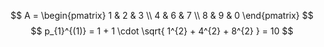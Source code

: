 $$
A = \begin{pmatrix}
1 & 2 & 3 \\
4 & 6 & 7 \\
8 & 9 & 0
\end{pmatrix}
$$
$$
p_{1}^{(1)} = 1 + 1 \cdot \sqrt{ 1^{2} + 4^{2} + 8^{2} } = 10
$$